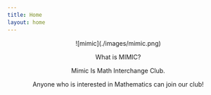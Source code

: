 ```yaml
---
title: Home
layout: home
---
```

<div align=center>
![mimic](./images/mimic.png)

What is MIMIC?

Mimic Is Math Interchange Club.

Anyone who is interested in Mathematics can join our club!
